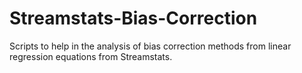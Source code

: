 # Streamstats-Bias-Correction
Scripts to help in the analysis of bias correction methods from linear regression equations from Streamstats. 
